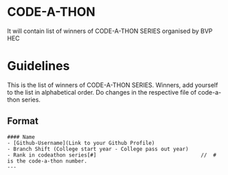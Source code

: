 # CODE-A-THON
It will contain list of winners of CODE-A-THON SERIES organised by BVP HEC

Guidelines
==========

This is the list of winners of CODE-A-THON SERIES.
Winners, add yourself to the list in alphabetical order.
Do changes in the respective file of code-a-thon series.


## Format

```
#### Name
- [Github-Username](Link to your Github Profile)
- Branch Shift (College start year - College pass out year)
- Rank in codeathon series[#]                                  //  # is the code-a-thon number. 
---
```
